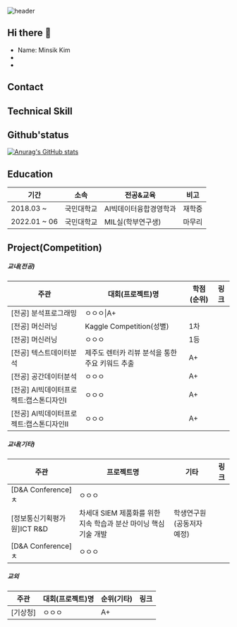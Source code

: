 ![header](https://capsule-render.vercel.app/api?type=waving&colo=auto&height=200&section=header&text=Welcome%20to%20Minsik's%20Github&fontSize=50)

## Hi there 👋
- Name: Minsik Kim
- 
- 

## Contact

## Technical Skill

## Github'status
[![Anurag's GitHub stats](https://github-readme-stats.vercel.app/api?username=mindik1349)](https://github.com/minsik1349/github-readme-stats)


## Education
|기간|소속|전공&교육|비고|
|------|---|---|---|
|2018.03 ~|국민대학교|AI빅데이터융합경영학과|재학중|
|2022.01 ~ 06|국민대학교|MIL실(학부연구생)|마무리|

## Project(Competition)
##### 교내(전공)
|주관|대회(프로젝트)명|학점(순위)|링크|
|------|---|---|---|
|[전공] 분석프로그래밍|ㅇㅇㅇ\|A+||
|[전공] 머신러닝|Kaggle Competition(성별)|1차||
|[전공] 머신러닝|ㅇㅇㅇ|1등||
|[전공] 텍스트데이터분석|제주도 렌터카 리뷰 분석을 통한 주요 키워드 추출|A+||
|[전공] 공간데이터분석|ㅇㅇㅇ|A+||
|[전공] AI빅데이터프로젝트:캡스톤디자인Ⅰ|ㅇㅇㅇ|A+||
|[전공] AI빅데이터프로젝트:캡스톤디자인Ⅱ|ㅇㅇㅇ|A+||

##### 교내(기타)
|주관|프로젝트명|기타|링크|
|------|---|---|---|
|[D&A Conference]ㅊ|ㅇㅇㅇ|||
|[정보통신기획평가원]ICT R&D |차세대 SIEM 제품화를 위한 지속 학습과 분산 마이닝 핵심 기술 개발|학생연구원(공동저자 예정)||
|[D&A Conference]ㅊ|ㅇㅇㅇ|||

##### 교외
|주관|대회(프로젝트)명|순위(기타)|링크|
|------|---|---|---|
|[기상청]|ㅇㅇㅇ|A+||


